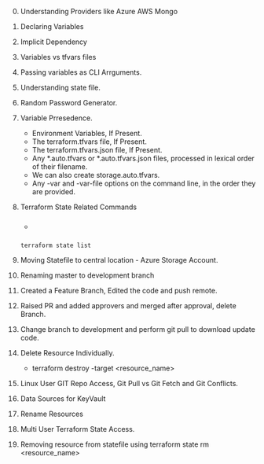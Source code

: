 0. Understanding Providers like Azure AWS Mongo
1. Declaring Variables
2. Implicit Dependency
3. Variables vs tfvars files
4. Passing variables as CLI Arrguments.
5. Understanding state file.
6. Random Password Generator.
7. Variable Prresedence.
    -   Environment Variables, If Present.
    -   The terraform.tfvars file, If Present.
    -   The terraform.tfvars.json file, If Present.
    -   Any *.auto.tfvars or *.auto.tfvars.json files, processed in lexical order of their filename.
    - We can also create storage.auto.tfvars.
    -   Any -var and -var-file options on the command line, in the order they are provided.
8. Terraform State Related Commands
    - ### 
    ```
    terraform state list
    ```
9. Moving Statefile to central location - Azure Storage Account.
10. Renaming master to development branch
11. Created a Feature Branch, Edited the code and push remote.
12. Raised PR and added approvers and merged after approval, delete Branch.
13. Change branch to development and perform git pull to download update code.
14. Delete Resource Individually.
    - terraform destroy -target <resource_name>

15. Linux User GIT Repo Access, Git Pull vs Git Fetch and Git Conflicts.
16. Data Sources for KeyVault
17. Rename Resources
18. Multi User Terraform State Access.
19. Removing resource from statefile using terraform state rm <resource_name>